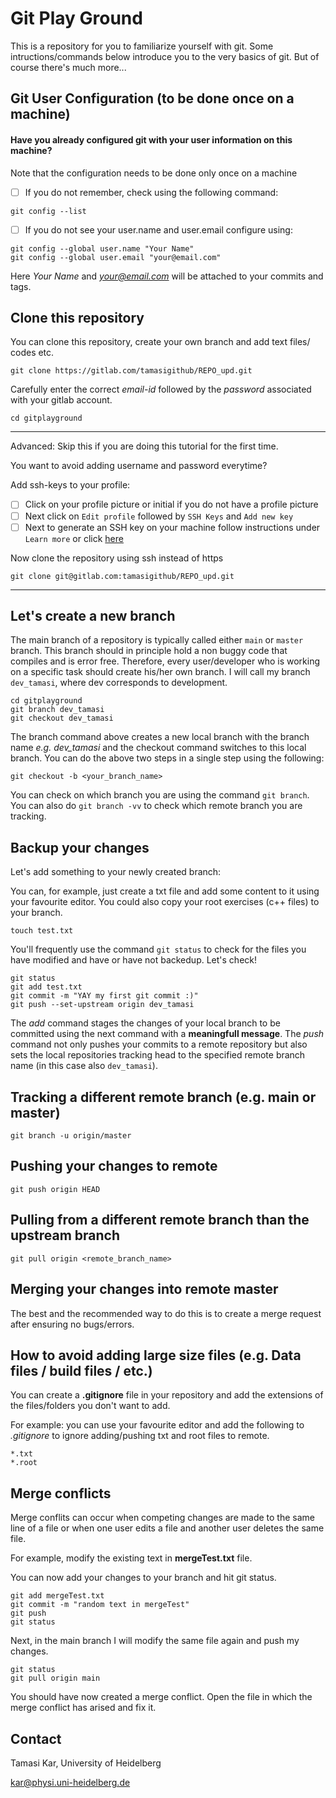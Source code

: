 # Git Play Ground

This is a repository for you to familiarize yourself with git. Some intructions/commands below introduce you to the very basics of git. But of course there's much more...

## Git User Configuration (to be done once on a machine)

#### Have you already configured git with your user information on this machine?
Note that the configuration needs to be done only once on a machine

- [ ] If you do not remember, check using the following command:

```
git config --list

```

- [ ] If you do not see your user.name and user.email configure using:

```
git config --global user.name "Your Name"
git config --global user.email "your@email.com"

```

Here *Your Name* and *your@email.com* will be attached to your commits and tags.


## Clone this repository

You can clone this repository, create your own branch and add text files/ codes etc.

```
git clone https://gitlab.com/tamasigithub/REPO_upd.git

```
Carefully enter the correct *email-id* followed by the *password* associated with your gitlab account.

```
cd gitplayground
```

---
Advanced:
Skip this if you are doing this tutorial for the first time.

You want to avoid adding username and password everytime?

Add ssh-keys to your profile:
- [ ] Click on your profile picture or initial if you do not have a profile picture
- [ ] Next click on `Edit profile` followed by `SSH Keys` and `Add new key`
- [ ] Next to generate an SSH key on your machine follow instructions under `Learn more` or click [here](https://gitlab.rlp.net/help/user/ssh.md)

Now clone the repository using ssh instead of https
```
git clone git@gitlab.com:tamasigithub/REPO_upd.git
```
---

## Let's create a new branch

The main branch of a repository is typically called either `main` or `master` branch. This branch should in principle hold a non buggy code that compiles and is error free.
Therefore, every user/developer who is working on a specific task should create his/her own branch. I will call my branch `dev_tamasi`, where dev corresponds to development.

```
cd gitplayground
git branch dev_tamasi
git checkout dev_tamasi
```
The branch command above creates a new local branch with the branch name *e.g. dev_tamasi* and the checkout command switches to this local branch.
You can do the above two steps in a single step using the following:

```
git checkout -b <your_branch_name>

```

You can check on which branch you are using the command `git branch`. You can also do `git branch -vv` to check which remote branch you are tracking.

## Backup your changes

Let's add something to your newly created branch:

You can, for example, just create a txt file and add some content to it using your favourite editor.
You could also copy your root exercises (c++ files) to your branch.

```
touch test.txt

```

You'll frequently use the command `git status` to check for the files you have modified and have or have not backedup. Let's check!

```
git status
git add test.txt
git commit -m "YAY my first git commit :)"
git push --set-upstream origin dev_tamasi

```
The *add* command stages the changes of your local branch to be committed using the next command with a **meaningfull message**.
The *push* command not only pushes your commits to a remote repository but also sets the local repositories tracking head to the specified remote branch name (in this case also `dev_tamasi`).

## Tracking a different remote branch (e.g. main or master)

```
git branch -u origin/master
```

## Pushing your changes to remote

```
git push origin HEAD
```

## Pulling from a different remote branch than the upstream branch

```
git pull origin <remote_branch_name>
```

## Merging your changes into remote master

The best and the recommended way to do this is to create a merge request after ensuring no bugs/errors.


## How to avoid adding large size files (e.g. Data files / build files / etc.)  

You can create a **.gitignore** file in your repository and add the extensions of the files/folders you don't want to add.

For example: you can use your favourite editor and add the following to *.gitignore* to ignore adding/pushing txt and root files to remote.

```
*.txt
*.root
```

## Merge conflicts

Merge conflits can occur when competing changes are made to the same line of a file or when one user edits a file and another user deletes the same file.

For example, modify the existing text in **mergeTest.txt** file.

You can now add your changes to your branch and hit git status.

```
git add mergeTest.txt
git commit -m "random text in mergeTest"
git push
git status
```

Next, in the main branch I will modify the same file again and push my changes.

```
git status
git pull origin main
```

You should have now created a merge conflict. Open the file in which the merge conflict has arised and fix it.

## Contact

Tamasi Kar, University of Heidelberg

kar@physi.uni-heidelberg.de
